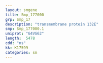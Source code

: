 ```yaml
---
layout: smgene
title: Smp_177000
grp: Smp_17
description: "transmembrane protein 132E"
smp: Smp_177000.1
uniprot: "G4VG62"
length:  5478
cdd: "ns"
kk: K17599
categories: sm
---
```

